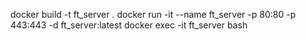 docker build -t ft_server .
docker run -it --name ft_server -p 80:80 -p 443:443 -d ft_server:latest
docker exec -it ft_server bash
